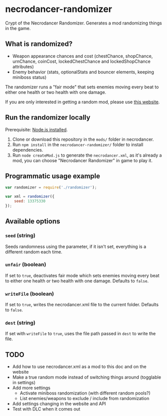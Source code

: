 # necrodancer-randomizer
Crypt of the Necrodancer Randomizer. Generates a mod randomizing things in the game.

## What is randomized?
* Weapon appearance chances and cost (chestChance, shopChance, urnChance, coinCost, lockedChestChance and lockedShopChance attributes)
* Enemy behavior (stats, optionalStats and bouncer elements, keeping miniboss status)

The randomizer runs a "fair mode" that sets enemies moving every beat to either one health or two health with one damage.

If you are only interested in getting a random mod, please use [this website](http://necrommunity.ovh/randomizer/).

## Run the randomizer locally

Prerequisite: [Node.js installed](https://docs.npmjs.com/getting-started/installing-node).

1. Clone or download this repository in the `mods/` folder in necrodancer.
2. Run `npm install` in the `necrodancer-randomizer/` folder to install dependencies.
3. Run `node createMod.js` to generate the `necrodancer.xml`, as it's already a mod, you can choose "Necrodancer Randomizer" in game to play it.

## Programmatic usage example

```javascript
var randomizer = require('./randomizer');

var xml = randomizer({
	seed: 13375330
});
```
## Available options

### `seed` (string)

Seeds randomness using the parameter, if it isn't set, everything is a different random each time.

### `unfair` (boolean)

If set to `true`, deactivates fair mode which sets enemies moving every beat to either one health or two health with one damage. Defaults to `false`.

### `writeFile` (boolean)

If set to `true`, writes the necrodancer.xml file to the current folder. Defaults to `false`.

### `dest` (string)

If set with `writeFile` to `true`, uses the file path passed in `dest` to write the file.

## TODO

* Add how to use necrodancer.xml as a mod to this doc and on the website
* Make a true random mode instead of switching things around (togglable in settings)
* Add more settings
  * Activate miniboss randomization (with different random pools?)
  * List enemies/weapons to exclude / include from randomization
* Add settings changing in the website and API
* Test with DLC when it comes out
